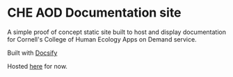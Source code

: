 # CHE AOD Documentation site

A simple proof of concept static site built to host and display documentation for Cornell's College of Human Ecology Apps on Demand service.

Built with [Docsify](https://docsify.js.org/)

Hosted [here](https://4esv.github.io/AOD-Documentation-Site) for now.
